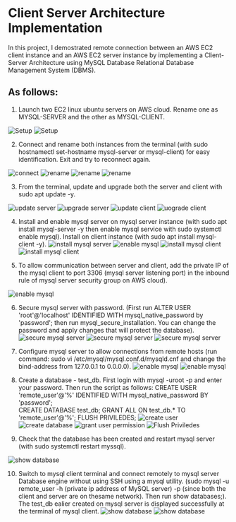 # Client Server Architecture Implementation

In this project, I demostrated remote connection between an AWS EC2 client instance and an AWS EC2 server instance by implementing a Client-Server Architecture using MySQL Database Relational Database Management System (DBMS).

## As follows:

1. Launch two EC2 linux ubuntu servers on AWS cloud. Rename one as MYSQL-SERVER and the other as MYSQL-CLIENT.

![Setup](./images/launch-2-instances.jpg)
![Setup](./images/launch-2-instances2.jpg)

2. Connect and rename both instances from the terminal (with sudo hostnamectl set-hostname mysql-server or mysql-client) for easy identification. Exit and try to reconnect again.

![connect](./images/connect-rename.jpg)
![rename](./images/connect-rename1.jpg)
![rename](./images/connect-rename2.jpg)
![rename](./images/connect-rename3.jpg)

3. From the terminal, update and upgrade both the server and client with sudo apt update -y.

![update server](./images/server-update.jpg)
![upgrade server](./images/server-upgrade.jpg)
![update client](./images/client-update.jpg)
![uograde client](./images/client-update.jpg)

4. Install and enable mysql server on mysql server instance (with sudo apt install mysql-server -y then enable mysql service with sudo systemctl enable mysql). Install on client instance (with sudo apt install mysql-client -y).
![install mysql server](./images/install-mysql-server.jpg)
![enable mysql](./images/enable-mysql-server.jpg)
![install mysql client](./images/install-mysql-client1.jpg)
![install mysql client](./images/install-mysql-client2.jpg)

5. To allow communication between server and client, add the private IP of the mysql client to port 3306 (mysql server listening port) in the inbound rule of mysql server security group on AWS cloud).

![enable mysql](./images/add-pip-client-server.jpg)

6. Secure mysql server with password. (First run ALTER USER 'root'@'localhost' IDENTIFIED WITH mysql_native_password by 'password'; then run mysql_secure_installation. You can change the password and apply changes that will protect the database). 
![secure mysql server](./images/add-password1.jpg)
![secure mysql server](./images/add-password2.jpg)
![secure mysql server](./images/add-password3.jpg)


7. Configure mysql server to allow connections from remote hosts (run command: sudo vi /etc/mysql/mysql.conf.d/mysqld.cnf and change the bind-address from 127.0.0.1 to 0.0.0.0).
![enable mysql](./images/change-bind-address0.jpg)
![enable mysql](./images/change-bind-address.jpg)

8. Create a database - test_db. First login with mysql -uroot -p and enter your password. Then run the script as follows:
CREATE USER 'remote_user'@'%' IDENTIFIED WITH mysql_native_password BY 'password';  
CREATE DATABASE test_db;
GRANT ALL ON test_db.* TO 'remote_user'@'%';
FLUSH PRIVILEDES; 
![create user](./images/user-created.jpg)
![create database](./images/database-created.jpg)
![grant user permission](./images/user-permission.jpg)
![Flush Priviledes](./images/user-permission2.jpg)

9. Check that the database has been created and restart mysql server (with sudo systemctl restart myssql).

![show database](./images/show-database.jpg)

10. Switch to mysql client terminal and connect remotely to mysql server Database engine without using SSH using a mysql utility.
(sudo mysql -u remote_user -h (private ip address of MySQL server) -p (since both the client and server are on thesame network). Then run show databases;). The test_db ealier created on mysql server is displayed successfully at the terminal of mysql client.
![show database](./images/accessed-database0.jpg)
![show database](./images/accessed-database.jpg)



